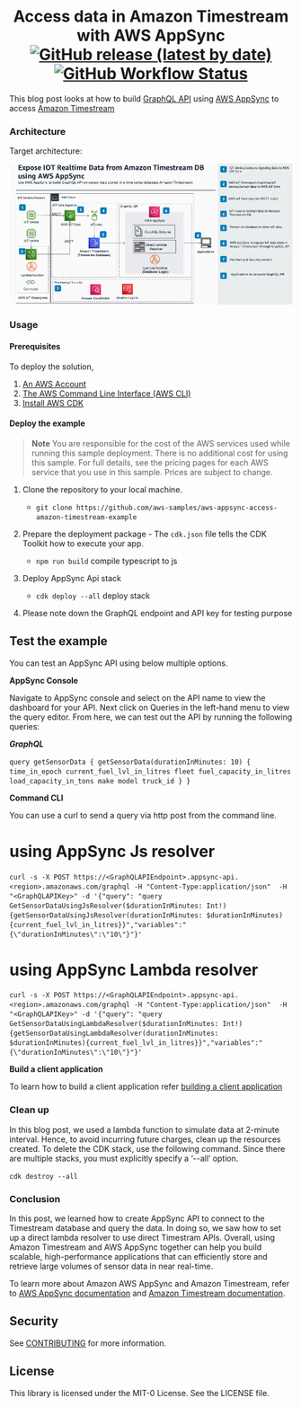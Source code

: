 <h1 align="center">
Access data in Amazon Timestream with AWS AppSync
<br>
   <a href="https://github.com/aws-samples/aws-appsync-access-amazon-timestream-example/releases"><img alt="GitHub release (latest by date)" src="https://img.shields.io/github/v/release/aws-samples/aws-appsync-access-amazon-timestream-example?display_name=tag"></a>
   <a href="https://github.com/aws-samples/aws-appsync-access-amazon-timestream-example//actions"><img alt="GitHub Workflow Status" src="https://github.com/aws-samples/aws-appsync-access-amazon-timestream-example/workflows/Unit%20Tests/badge.svg"></a>
</h1>

This blog post looks at how to build [GraphQL API](https://graphql.org/) using [AWS AppSync](https://docs.aws.amazon.com/appsync/latest/devguide/what-is-appsync.html) to access [Amazon Timestream](https://aws.amazon.com/timestream/)

### Architecture

Target architecture:

<p align="center">
  <img src="docs/Appsync-timestream.png" alt="AWS Architecture Diagram" />
</p>

### Usage

#### Prerequisites
To deploy the solution,

1. [An AWS Account](https://signin.aws.amazon.com/signin?redirect_uri=https%3A%2F%2Fportal.aws.amazon.com%2Fbilling%2Fsignup%2Fresume&client_id=signup)
3. [The AWS Command Line Interface (AWS CLI)](https://docs.aws.amazon.com/cli/latest/userguide/getting-started-install.html)
4. [Install AWS CDK](https://docs.aws.amazon.com/cdk/v2/guide/getting_started.html)


#### Deploy the example

> **Note**
You are responsible for the cost of the AWS services used while running this sample deployment. There is no additional
cost for using this sample. For full details, see the pricing pages for each AWS service that you use in this sample. Prices are subject to change.

1. Clone the repository to your local machine.
    * `git clone https://github.com/aws-samples/aws-appsync-access-amazon-timestream-example`

2. Prepare the deployment package - The `cdk.json` file tells the CDK Toolkit how to execute your app.
    * `npm run build`                                           compile typescript to js

3. Deploy AppSync Api stack
    * `cdk deploy --all`     deploy stack
4.	Please note down the GraphQL endpoint and API key for testing purpose


## Test the example

You can test an AppSync API using below multiple options. 

**AppSync Console**

Navigate to AppSync console and select on the API name to view the dashboard for your API. Next click on Queries in the left-hand menu to view the query editor. From here, we can test out the API by running the following queries:

***GraphQL***

`
query getSensorData {
  getSensorData(durationInMinutes: 10) {
    time_in_epoch
    current_fuel_lvl_in_litres
    fleet
    fuel_capacity_in_litres
    load_capacity_in_tons
    make
    model
    truck_id
  }
}
`

**Command CLI**

You can use a curl to send a query via http post from the command line.

# using AppSync Js resolver

`curl -s -X POST https://<GraphQLAPIEndpoint>.appsync-api.<region>.amazonaws.com/graphql -H "Content-Type:application/json"  -H "<GraphQLAPIKey>" -d '{"query": "query GetSensorDataUsingJsResolver($durationInMinutes: Int!){getSensorDataUsingJsResolver(durationInMinutes: $durationInMinutes){current_fuel_lvl_in_litres}}","variables":"{\"durationInMinutes\":\"10\"}"}'`

# using AppSync Lambda resolver

`curl -s -X POST https://<GraphQLAPIEndpoint>.appsync-api.<region>.amazonaws.com/graphql -H "Content-Type:application/json"  -H "<GraphQLAPIKey>" -d '{"query": "query GetSensorDataUsingLambdaResolver($durationInMinutes: Int!){getSensorDataUsingLambdaResolver(durationInMinutes: $durationInMinutes){current_fuel_lvl_in_litres}}","variables":"{\"durationInMinutes\":\"10\"}"}'`



**Build a client application**

To learn how to build a client application refer [building a client application](https://docs.aws.amazon.com/appsync/latest/devguide/building-a-client-app.html)



### Clean up

In this blog post, we used a lambda function to simulate data at 2-minute interval. Hence, to avoid incurring future charges, clean up the resources created. To delete the CDK stack, use the following command. Since there are multiple stacks, you must explicitly specify a ‘--all’ option.

`cdk destroy --all`


### Conclusion

In this post, we learned how to create AppSync API to connect to the Timestream database and query the data. In doing so, we saw how to set up a direct lambda resolver to use direct Timestram APIs. Overall, using Amazon Timestream and AWS AppSync together can help you build scalable, high-performance applications that can efficiently store and retrieve large volumes of sensor data in near real-time. 

To learn more about Amazon AWS AppSync and Amazon Timestream, refer to [AWS AppSync documentation](https://aws.amazon.com/appsync/) and [Amazon Timestream documentation](https://aws.amazon.com/timestream/).  


## Security
See [CONTRIBUTING](CONTRIBUTING.md#security-issue-notifications) for more information.

## License
This library is licensed under the MIT-0 License. See the LICENSE file.
